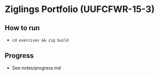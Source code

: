 # Ziglings Portfolio (UUFCFWR-15-3)

## How to run
- `cd exercises && zig build`

## Progress
- See notes/progress.md
